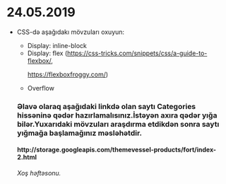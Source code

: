 # 24.05.2019

<ul>

<li>
<p>CSS-də aşağıdakı mövzuları oxuyun:</p>
<ul>
<li>Display: inline-block</li>
<li>Display: flex (<a href="https://css-tricks.com/snippets/css/a-guide-to-flexbox/" rel="nofollow">https://css-tricks.com/snippets/css/a-guide-to-flexbox/</a>,
  
  <a href="https://flexboxfroggy.com/" rel="nofollow">https://flexboxfroggy.com/</a>)</li>
<li>Overflow</li>
</ul>
<h3>Əlavə olaraq aşağıdaki linkdə olan saytı Categories hissəninə qədər hazırlamalısınız.İstəyən axıra qədər yığa bilər.Yuxarıdaki mövzuları araşdırma etdikdən sonra saytı yığmağa başlamağınız məsləhətdir.
<h4>http://storage.googleapis.com/themevessel-products/fort/index-2.html</h4>
<p><em>Xoş həftəsonu.</em></p>
</li>
</ul>
